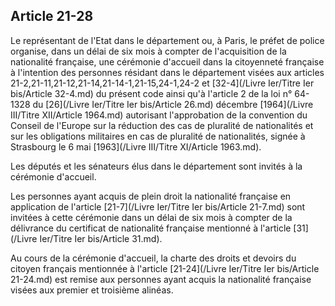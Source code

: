 Article 21-28
----
Le représentant de l'Etat dans le département ou, à Paris, le préfet de police
organise, dans un délai de six mois à compter de l'acquisition de la nationalité
française, une cérémonie d'accueil dans la citoyenneté française à l'intention
des personnes résidant dans le département visées aux articles
21-2,21-11,21-12,21-14,21-14-1,21-15,24-1,24-2 et [32-4](/Livre Ier/Titre Ier bis/Article 32-4.md) du présent code ainsi
qu'à l'article 2 de la loi n° 64-1328 du [26](/Livre Ier/Titre Ier bis/Article 26.md) décembre [1964](/Livre III/Titre XII/Article 1964.md) autorisant
l'approbation de la convention du Conseil de l'Europe sur la réduction des cas
de pluralité de nationalités et sur les obligations militaires en cas de
pluralité de nationalités, signée à Strasbourg le 6 mai [1963](/Livre III/Titre XI/Article 1963.md).

Les députés et les sénateurs élus dans le département sont invités à la
cérémonie d'accueil.

Les personnes ayant acquis de plein droit la nationalité française en
application de l'article [21-7](/Livre Ier/Titre Ier bis/Article 21-7.md) sont invitées à cette cérémonie dans un délai de
six mois à compter de la délivrance du certificat de nationalité française
mentionné à l'article [31](/Livre Ier/Titre Ier bis/Article 31.md).

Au cours de la cérémonie d'accueil, la charte des droits et devoirs du citoyen
français mentionnée à l'article [21-24](/Livre Ier/Titre Ier bis/Article 21-24.md) est remise aux personnes ayant acquis la
nationalité française visées aux premier et troisième alinéas.
